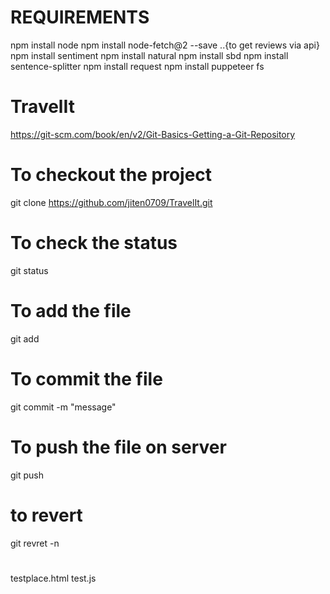 # REQUIREMENTS
npm install node
npm install node-fetch@2 --save ..{to get reviews via api}
npm install sentiment
npm install natural
npm install sbd
npm install sentence-splitter
npm install request
npm install puppeteer fs

# TravelIt
https://git-scm.com/book/en/v2/Git-Basics-Getting-a-Git-Repository


# To checkout the project
git clone https://github.com/jiten0709/TravelIt.git

# To check the status
git status

# To add the file
git add <filename>

# To commit the file 
git commit -m "message"

# To push the file on server
git push

# to revert 
git revret -n <id>


# 
testplace.html
test.js